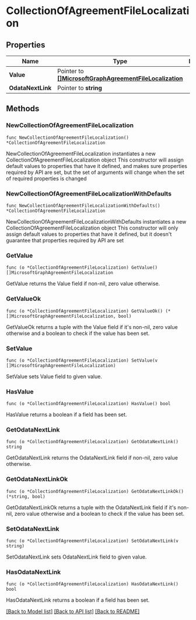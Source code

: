 # CollectionOfAgreementFileLocalization

## Properties

Name | Type | Description | Notes
------------ | ------------- | ------------- | -------------
**Value** | Pointer to [**[]MicrosoftGraphAgreementFileLocalization**](MicrosoftGraphAgreementFileLocalization.md) |  | [optional] 
**OdataNextLink** | Pointer to **string** |  | [optional] 

## Methods

### NewCollectionOfAgreementFileLocalization

`func NewCollectionOfAgreementFileLocalization() *CollectionOfAgreementFileLocalization`

NewCollectionOfAgreementFileLocalization instantiates a new CollectionOfAgreementFileLocalization object
This constructor will assign default values to properties that have it defined,
and makes sure properties required by API are set, but the set of arguments
will change when the set of required properties is changed

### NewCollectionOfAgreementFileLocalizationWithDefaults

`func NewCollectionOfAgreementFileLocalizationWithDefaults() *CollectionOfAgreementFileLocalization`

NewCollectionOfAgreementFileLocalizationWithDefaults instantiates a new CollectionOfAgreementFileLocalization object
This constructor will only assign default values to properties that have it defined,
but it doesn't guarantee that properties required by API are set

### GetValue

`func (o *CollectionOfAgreementFileLocalization) GetValue() []MicrosoftGraphAgreementFileLocalization`

GetValue returns the Value field if non-nil, zero value otherwise.

### GetValueOk

`func (o *CollectionOfAgreementFileLocalization) GetValueOk() (*[]MicrosoftGraphAgreementFileLocalization, bool)`

GetValueOk returns a tuple with the Value field if it's non-nil, zero value otherwise
and a boolean to check if the value has been set.

### SetValue

`func (o *CollectionOfAgreementFileLocalization) SetValue(v []MicrosoftGraphAgreementFileLocalization)`

SetValue sets Value field to given value.

### HasValue

`func (o *CollectionOfAgreementFileLocalization) HasValue() bool`

HasValue returns a boolean if a field has been set.

### GetOdataNextLink

`func (o *CollectionOfAgreementFileLocalization) GetOdataNextLink() string`

GetOdataNextLink returns the OdataNextLink field if non-nil, zero value otherwise.

### GetOdataNextLinkOk

`func (o *CollectionOfAgreementFileLocalization) GetOdataNextLinkOk() (*string, bool)`

GetOdataNextLinkOk returns a tuple with the OdataNextLink field if it's non-nil, zero value otherwise
and a boolean to check if the value has been set.

### SetOdataNextLink

`func (o *CollectionOfAgreementFileLocalization) SetOdataNextLink(v string)`

SetOdataNextLink sets OdataNextLink field to given value.

### HasOdataNextLink

`func (o *CollectionOfAgreementFileLocalization) HasOdataNextLink() bool`

HasOdataNextLink returns a boolean if a field has been set.


[[Back to Model list]](../README.md#documentation-for-models) [[Back to API list]](../README.md#documentation-for-api-endpoints) [[Back to README]](../README.md)


